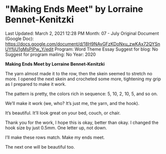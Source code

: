 # "Making Ends Meet" by Lorraine Bennet-Kenitzki

Last Updated: March 2, 2021 12:28 PM
Month: 07 - July
Original Document (Google Doc): https://docs.google.com/document/d/18H9NAvGFzKDoNxu_zwKAx72QYSnUYfjjU1gMsPIPw_Y/edit
Program: Word Theme Essay
Suggest for blog: No
Suggest for program mailing: No
Year: 2020

**Making Ends Meet by Lorraine Bennet-Kenitzki**

The yarn almost made it to the row, then the skein seemed to stretch no more. I opened the next skein and crocheted some more, tightening my grip as I prepared to make it work.

The pattern is pretty, the colors rich in sequence: 5, 10, 2, 10, 5, and so on.

We’ll make it work (we, who? It’s just me, the yarn, and the hook).

It’s beautiful. It’ll look great on your bed, couch, or chair.

Thank you for the work, I hope this is okay, better than okay. I changed the hook size by just 0.5mm. One letter up, not down.

I’ll make these rows match. Make my ends meet.

The next one will be beautiful too.